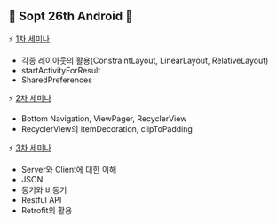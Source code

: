 ## :blue_heart: Sopt 26th Android :blue_heart:

:zap: [1차 세미나](https://github.com/jinyand/Sopt26th_Android/tree/master/1stSeminar)
* 각종 레이아웃의 활용(ConstraintLayout, LinearLayout, RelativeLayout)
* startActivityForResult
* SharedPreferences

:zap: [2차 세미나](https://github.com/jinyand/Sopt26th_Android/tree/master/2ndSeminar)
* Bottom Navigation, ViewPager, RecyclerView
* RecyclerView의 itemDecoration, clipToPadding

:zap: [3차 세미나](https://github.com/jinyand/Sopt26th_Android/tree/master/3rdSeminar)
* Server와 Client에 대한 이해
* JSON
* 동기와 비동기
* Restful API
* Retrofit의 활용
